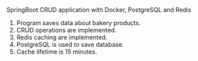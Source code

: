 SpringBoot CRUD application with Docker, PostgreSQL and Redis

1. Program saves data about bakery products.
2. CRUD operations are implemented.
3. Redis caching are implemented.
4. PostgreSQL is used to save database. 
5. Cache lifetime is 15 minutes.
